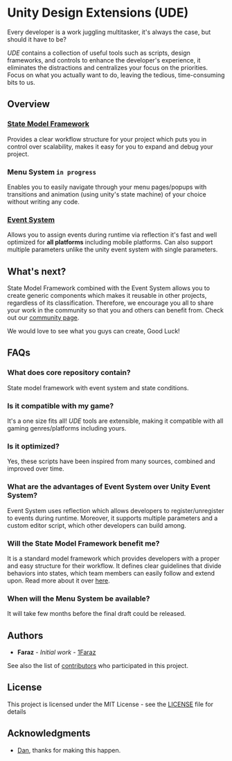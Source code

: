 # Unity Design Extensions (UDE)
Every developer is a work juggling multitasker, it's always the case, but should it have to be?

*UDE* contains a collection of useful tools such as scripts, design frameworks, and controls to enhance the developer's experience, it eliminates the distractions and centralizes your focus on the priorities. Focus on what you actually want to do, leaving the tedious, time-consuming bits to us.

## Overview

### [State Model Framework](Assets/CoreCollections/Framework/SMF.md)
Provides a clear workflow structure for your project which puts you in control over scalability, makes it easy for you to expand and debug your project.

### Menu System ```in progress```
Enables you to easily navigate through your menu pages/popups with transitions and animation (using unity's state machine) of your choice without writing any code.

### [Event System](Assets/CoreCollections/Framework/Event/EVENT.md)
Allows you to assign events during runtime via reflection it's fast and well optimized for **all platforms** including mobile platforms. Can also support multiple parameters unlike the unity event system with single parameters.

## What's next?
State Model Framework combined with the Event System allows you to create generic components which makes it reusable in other projects, regardless of its classification. Therefore, we encourage you all to share your work in the community so that you and others can benefit from. Check out our [community page](https://bitbucket.org/pepupstudios/community-components/src/master/).

We would love to see what you guys can create, Good Luck!

## FAQs
### What does core repository contain?
State model framework with event system and state conditions.

### Is it compatible with my game?
It's a one size fits all! *UDE* tools are extensible, making it compatible with all gaming genres/platforms including yours.

### Is it optimized?
Yes, these scripts have been inspired from many sources, combined and improved over time.

### What are the advantages of Event System over Unity Event System?
Event System uses reflection which allows developers to register/unregister to events during runtime. Moreover, it supports multiple parameters and a custom editor script, which other developers can build among.

### Will the State Model Framework benefit me?
It is a standard model framework which provides developers with a proper and easy structure for their workflow. It defines clear guidelines that divide behaviors into states, which team members can easily follow and extend upon. Read more about it over [here]().

### When will the Menu System be available?
It will take few months before the final draft could be released.

## Authors

* **Faraz** - *Initial work* - [1Faraz](https://github.com/1Faraz)

See also the list of [contributors](https://github.com/PepUpStudios/unity-design-extensions/contributors) who participated in this project.

## License

This project is licensed under the MIT License - see the [LICENSE](LICENSE) file for details

## Acknowledgments

* [Dan](danishmalik.maplesoftwares@gmail.com), thanks for making this happen.
